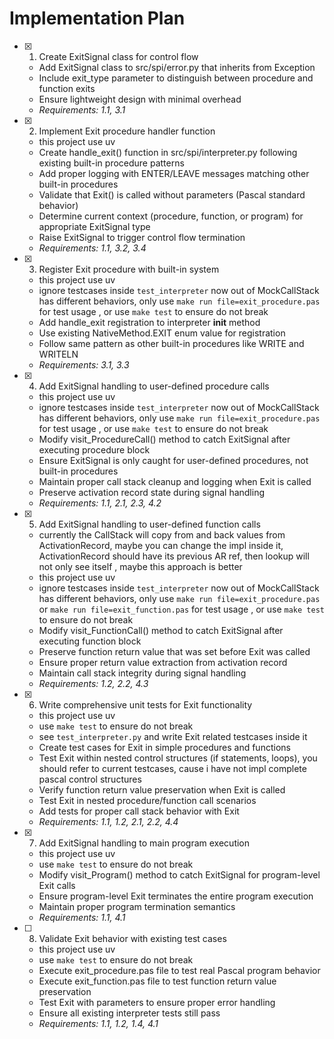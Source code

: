 # Implementation Plan

- [x] 1. Create ExitSignal class for control flow





  - Add ExitSignal class to src/spi/error.py that inherits from Exception
  - Include exit_type parameter to distinguish between procedure and function exits
  - Ensure lightweight design with minimal overhead
  - _Requirements: 1.1, 3.1_

- [x] 2. Implement Exit procedure handler function





  - this project use uv 
  - Create handle_exit() function in src/spi/interpreter.py following existing built-in procedure patterns
  - Add proper logging with ENTER/LEAVE messages matching other built-in procedures
  - Validate that Exit() is called without parameters (Pascal standard behavior)
  - Determine current context (procedure, function, or program) for appropriate ExitSignal type
  - Raise ExitSignal to trigger control flow termination
  - _Requirements: 1.1, 3.2, 3.4_

- [x] 3. Register Exit procedure with built-in system





  - this project use uv 
  - ignore testcases inside `test_interpreter` now out of MockCallStack has different behaviors, only use `make run file=exit_procedure.pas` for test usage , or use `make test` to ensure do not break
  - Add handle_exit registration to interpreter __init__ method
  - Use existing NativeMethod.EXIT enum value for registration
  - Follow same pattern as other built-in procedures like WRITE and WRITELN
  - _Requirements: 3.1, 3.3_

- [x] 4. Add ExitSignal handling to user-defined procedure calls





  - this project use uv 
  - ignore testcases inside `test_interpreter` now out of MockCallStack has different behaviors, only use `make run file=exit_procedure.pas` for test usage , or use `make test` to ensure do not break
  - Modify visit_ProcedureCall() method to catch ExitSignal after executing procedure block
  - Ensure ExitSignal is only caught for user-defined procedures, not built-in procedures
  - Maintain proper call stack cleanup and logging when Exit is called
  - Preserve activation record state during signal handling
  - _Requirements: 1.1, 2.1, 2.3, 4.2_

- [x] 5. Add ExitSignal handling to user-defined function calls








  - currently the CallStack will copy from and back values from ActivationRecord, maybe you can change the impl inside it, ActivationRecord should have its previous AR ref, then lookup will not only see itself , maybe this approach is better 
  - this project use uv 
  - ignore testcases inside `test_interpreter` now out of MockCallStack has different behaviors, only use `make run file=exit_procedure.pas` or `make run file=exit_function.pas` for test usage , or use `make test` to ensure do not break
  - Modify visit_FunctionCall() method to catch ExitSignal after executing function block
  - Preserve function return value that was set before Exit was called
  - Ensure proper return value extraction from activation record
  - Maintain call stack integrity during signal handling
  - _Requirements: 1.2, 2.2, 4.3_

- [x] 6. Write comprehensive unit tests for Exit functionality









  - this project use uv 
  - use `make test` to ensure do not break
  - see `test_interpreter.py` and write Exit related testcases inside it
  - Create test cases for Exit in simple procedures and functions
  - Test Exit within nested control structures (if statements, loops), you should refer to current testcases, cause i have not impl complete pascal control structures
  - Verify function return value preservation when Exit is called
  - Test Exit in nested procedure/function call scenarios
  - Add tests for proper call stack behavior with Exit
  - _Requirements: 1.1, 1.2, 2.1, 2.2, 4.4_

- [x] 7. Add ExitSignal handling to main program execution
  - this project use uv 
  - use `make test` to ensure do not break
  - Modify visit_Program() method to catch ExitSignal for program-level Exit calls
  - Ensure program-level Exit terminates the entire program execution
  - Maintain proper program termination semantics
  - _Requirements: 1.1, 4.1_

- [ ] 8. Validate Exit behavior with existing test cases
  - this project use uv 
  - use `make test` to ensure do not break
  - Execute exit_procedure.pas file to test real Pascal program behavior
  - Execute exit_function.pas file to test function return value preservation
  - Test Exit with parameters to ensure proper error handling
  - Ensure all existing interpreter tests still pass
  - _Requirements: 1.1, 1.2, 1.4, 4.1_